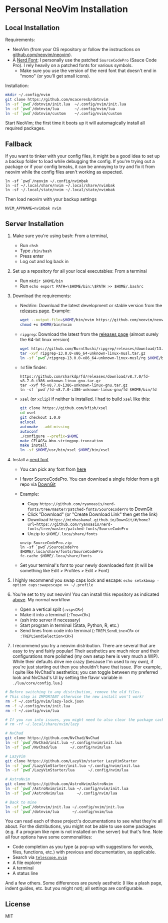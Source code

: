 Personal NeoVim Installation
============================

Local Installation
------------------

Requirements:

- NeoVim (from your OS repository or follow the instructions on [github.com/neovim/neovim](https://github.com/neovim/neovim)).
- A [Nerd Font](https://github.com/ryanoasis/nerd-fonts); I personally use the patched `SourceCodePro` (Sauce Code Pro). I rely heavily on a patched fonts for various symbols.
    - Make sure you use the version of the nerd font that doesn't end in "mono" (or you'll get small icons).

Installation:

```bash
mkdir ~/.config/nvim
git clone https://github.com/mcaceresb/dotnvim
ln -sf `pwd`/dotnvim/init.lua  ~/.config/nvim/init.lua
ln -sf `pwd`/dotnvim/lua       ~/.config/nvim/lua
ln -sf `pwd`/dotnvim/custom    ~/.config/nvim/custom
```

Start NeoVim; the first time it boots up it will automagically install all required packages.

Fallback
--------

If you want to tinker with your config files, it might be a good idea to set up a backup folder to load while debugging the config. If you're trying out a package or if your config breaks, it can be annoying to try and fix it from neovim while the config files aren't working as expected.

```
ln -sf `pwd`/neovim ~/.config/nvimbak
ln -sf ~/.local/share/nvim ~/.local/share/nvimbak
ln -sf ~/.local/state/nvim ~/.local/state/nvimbak
```

Then load neovim with your backup settings

```
NVIM_APPNAME=nvimbak nvim
```

Server Installation
-------------------

1. Make sure you're using bash: From a terminal,

    - Run `chsh`
    - Type `/bin/bash`
    - Press enter
    - Log out and log back in

2. Set up a repository for all your local executables: From a terminal

    - Run `mkdir $HOME/bin`
    - Run `echo export PATH=\$HOME/bin:\$PATH >> $HOME/.bashrc`

3. Download the requirements:

    - NeoVim: Download the latest development or stable version from the [releases page](https://github.com/neovim/neovim/releases). Example:

        ```bash
        wget --output-file=$HOME/bin/nvim https://github.com/neovim/neovim/releases/download/v0.9.1/nvim.appimage
        chmod +x $HOME/bin/nvim
        ```

    - `ripgrep`: Download the latest from the [releases page](https://github.com/BurntSushi/ripgrep/releases) (almost surely the 64-bit linux version)

        ```bash
        wget https://github.com/BurntSushi/ripgrep/releases/download/13.0.0/ripgrep-13.0.0-x86_64-unknown-linux-musl.tar.gz
        tar -xvf ripgrep-13.0.0-x86_64-unknown-linux-musl.tar.gz
        ln -sf `pwd`/ripgrep-13.0.0-x86_64-unknown-linux-musl/rg $HOME/bin/rg
        ```

    - `fd` file finder:

        ```
        https://github.com/sharkdp/fd/releases/download/v8.7.0/fd-v8.7.0-i386-unknown-linux-gnu.tar.gz
        tar -xvf fd-v8.7.0-i386-unknown-linux-gnu.tar.gz
        ln -sf `pwd`/fd-v8.7.0-i386-unknown-linux-gnu/fd $HOME/bin/fd
        ```

    - `xsel` (or `xclip`) if neither is installed. I had to build `xsel` like this:

        ```bash
        git clone https://github.com/kfish/xsel
        cd xsel
        git checkout 1.0.0
        aclocal
        automake --add-missing
        autoconf
        ./configure --prefix=$HOME
        make CFLAGS=-Wno-stringpop-truncation
        make install
        ln -sf $HOME/usr/bin/xsel $HOME/bin/xsel
        ```

4. Install a [nerd font](https://github.com/ryanoasis/nerd-fonts)

    - You can pick any font from [here](https://github.com/ryanoasis/nerd-fonts/tree/master/patched-fonts)
    - I favor SourceCodePro. You can download a single folder from a git repo via [DownGit](https://minhaskamal.github.io/DownGit/#/home)
    - Example: 

        - Copy `https://github.com/ryanoasis/nerd-fonts/tree/master/patched-fonts/SourceCodePro` to DownGit
        - Click "Download" (or "Create Download Link" then get the link)
        - Download `https://minhaskamal.github.io/DownGit/#/home?url=https://github.com/ryanoasis/nerd-fonts/tree/master/patched-fonts/SourceCodePro`
        - Unzip to `$HOME/.loca/share/fonts`

        ```
        unzip SourceCodePro.zip
        ln -sf `pwd`/SourceCodePro $HOME/.loca/share/fonts/SourceCodePro
        fc-cache $HOME/.loca/share/fonts
        ```

    - Set your terminal's font to your newly downloaded font (it will be something like Edit > Profiles > Edit > Font)

5. I highly recommend you swap caps lock and escape: `echo setxkbmap -option caps:swapescape >> ~/.profile`

6. You're set to try out neovim! You can install this repository as indicated [above](#local-installation). My normal workflow

    - Open a vertical split (`:vsp<CR>`)
    - Make it into a terminal (`:Tnew<CR>`)
    - (ssh into server if necessary)
    - Start program in terminal (Stata, Python, R, etc.)
    - Send lines from code into terminal (`:TREPLSendLine<CR>` or `:TREPLSendSelection<CR>`)

7. I recommend you try a neovim distribution. There are several that are easy to try and fairly popular! Their aesthetics are much nicer and their configurations more polished (my own setup here is very much a WIP). While their defaults drive me crazy (because I'm used to my own), if you're just starting out then you shouldn't have that issue. (For example, I quite like NvChad's aesthetics; you can toggle between my preferred look and NvChad's UI by setting the flavor variable in `./lua/core/config.lua`.)

```bash
# Before switching to any distribution, remove the old files.
# This step is IMPORTANT otherwise the new install won't work!
rm -f ~/.config/nvim/lazy-lock.json
rm -f ~/.config/nvim/init.lua
rm -f ~/.config/nvim/lua

# If you run into issues, you might need to also clear the package cache
# rm -rf ~/.local/share/nvim/lazy

# NvChad
git clone https://github.com/NvChad/NvChad
ln -sf `pwd`/NvChad/init.lua ~/.config/nvim/init.lua
ln -sf `pwd`/NvChad/lua      ~/.config/nvim/lua

# LazyVim
git clone https://github.com/LazyVim/starter LazyVimStarter
ln -sf `pwd`/LazyVimStarter/init.lua ~/.config/nvim/init.lua
ln -sf `pwd`/LazyVimStarter/lua      ~/.config/nvim/lua

# AstroNvim
git clone https://github.com/AstroNvim/AstroNvim
ln -sf `pwd`/AstroNvim/init.lua ~/.config/nvim/init.lua
ln -sf `pwd`/AstroNvim/lua      ~/.config/nvim/lua

# Back to mine
ln -sf `pwd`/dotnvim/init.lua ~/.config/nvim/init.lua
ln -sf `pwd`/dotnvim/lua      ~/.config/nvim/lua
```

You can read each of those project's documentations to see what they're all about. For the distributions, you might not be able to use some packages (e.g. if a program like npm is not installed on the server) but that's fine. Note all four options have some commonalities:

- Code completion as you type (a pop-up with suggestions for words, files, functions, etc.) with previous and documentation, as applicable.
- Search via [`telescope.nvim`](https://github.com/nvim-telescope/telescope.nvim)
- A file explorer
- A terminal
- A status line

And a few others. Some differences are purely aesthetic (I like a plash page, indent guides, etc. but you might not); all settings are configurable.

License
-------

MIT
